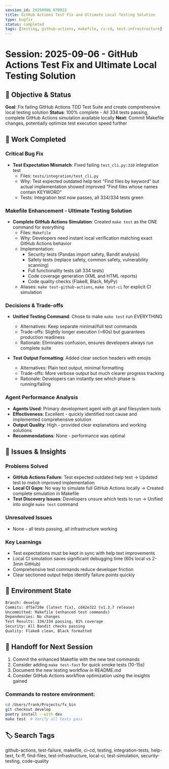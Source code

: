 ```yaml
---
session_id: 20250906_070922
title: GitHub Actions Test Fix and Ultimate Local Testing Solution
type: bugfix
status: completed
tags: [testing, github-actions, makefile, ci-cd, test-infrastructure]
---
```


# Session: 2025-09-06 - GitHub Actions Test Fix and Ultimate Local Testing Solution

## 🎯 Objective & Status
**Goal**: Fix failing GitHub Actions TDD Test Suite and create comprehensive local testing solution
**Status**: 100% complete - All 334 tests passing, complete GitHub Actions simulation available locally
**Next**: Commit Makefile changes, potentially optimize test execution speed further

## 🔨 Work Completed

### Critical Bug Fix
- **Test Expectation Mismatch**: Fixed failing `test_cli.py:310` integration test
  - Files: `tests/integration/test_cli.py`
  - Why: Test expected outdated help text "Find files by keyword" but actual implementation showed improved "Find files whose names contain KEYWORD"
  - Tests: Integration test now passes, all 334/334 tests green

### Makefile Enhancement - Ultimate Testing Solution
- **Complete GitHub Actions Simulation**: Created `make test` as the ONE command for everything
  - Files: `Makefile`
  - Why: Developers need instant local verification matching exact GitHub Actions behavior
  - Implementation:
    - Security tests (Pandas import safety, Bandit analysis)
    - Safety tests (replace safety, common safety, vulnerability scanning)
    - Full functionality tests (all 334 tests)
    - Code coverage generation (XML and HTML reports)
    - Code quality checks (Flake8, Black, MyPy)
  - Aliases: `make test-github-actions`, `make test-ci` for explicit CI simulation

### Decisions & Trade-offs
- **Unified Testing Command**: Chose to make `make test` run EVERYTHING
  - Alternatives: Keep separate minimal/full test commands
  - Trade-offs: Slightly longer execution (~60s) but guarantees production readiness
  - Rationale: Eliminates confusion, ensures developers always run complete suite

- **Test Output Formatting**: Added clear section headers with emojis
  - Alternatives: Plain text output, minimal formatting
  - Trade-offs: More verbose output but much clearer progress tracking
  - Rationale: Developers can instantly see which phase is running/failing

### Agent Performance Analysis
- **Agents Used**: Primary development agent with git and filesystem tools
- **Effectiveness**: Excellent - quickly identified root cause and implemented comprehensive solution
- **Output Quality**: High - provided clear explanations and working solutions
- **Recommendations**: None - performance was optimal

## 🐛 Issues & Insights

### Problems Solved
- **GitHub Actions Failure**: Test expected outdated help text → Updated test to match improved implementation
- **Local CI Gaps**: No way to simulate full GitHub Actions locally → Created complete simulation in Makefile
- **Test Discovery Issues**: Developers unsure which tests to run → Unified into single `make test` command

### Unresolved Issues
- None - all tests passing, all infrastructure working

### Key Learnings
- Test expectations must be kept in sync with help text improvements
- Local CI simulation saves significant debugging time (60s local vs 2-3min GitHub)
- Comprehensive test commands reduce developer friction
- Clear sectioned output helps identify failure points quickly

## 🔧 Environment State
```bash
Branch: develop
Commits: df5e720e (latest fix), cd42e322 (v1.3.7 release)
Uncommitted: Makefile (enhanced test commands)
Dependencies: No changes
Test Results: 334/334 passing, 81% coverage
Security: All Bandit checks passing
Quality: Flake8 clean, Black formatted
```

## 🔄 Handoff for Next Session
1. Commit the enhanced Makefile with the new test commands
2. Consider adding `make test-fast` for quick smoke tests (10-15s)
3. Document the new testing workflow in README.md
4. Consider GitHub Actions workflow optimization using the insights gained

### Commands to restore environment:
```bash
cd /Users/frank/Projects/fx_bin
git checkout develop
poetry install --with dev
make test  # Verify all tests pass
```

## 🏷️ Search Tags
github-actions, test-failure, makefile, ci-cd, testing, integration-tests, help-text, fx-ff, find-files, test-infrastructure, local-ci, test-simulation, security-testing, code-quality